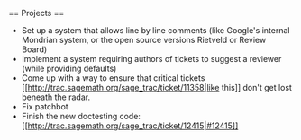 == Projects ==

   * Set up a system that allows line by line comments (like Google's internal Mondrian system, or the open source versions Rietveld or Review Board)
   * Implement a system requiring authors of tickets to suggest a reviewer (while providing defaults)
   * Come up with a way to ensure that critical tickets [[http://trac.sagemath.org/sage_trac/ticket/11358|like this]] don't get lost beneath the radar. 
   * Fix patchbot 
   * Finish the new doctesting code: [[http://trac.sagemath.org/sage_trac/ticket/12415|#12415]]
